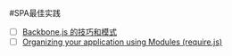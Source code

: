 #SPA最佳实践

- [ ] [Backbone.js 的技巧和模式](http://blog.jobbole.com/46420/)
- [ ] [Organizing your application using Modules (require.js)](http://backbonetutorials.com/organizing-backbone-using-modules/)
